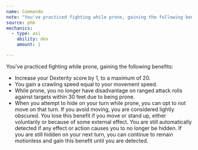 ```yaml
---
name: Commando
note: "You've practiced fighting while prone, gaining the following benefits:"
source: phb
mechanics:
  - type: asi
    ability: dex
    amount: 1

---
```

You've practiced fighting while prone, gaining the following benefits:
- Increase your Dexterity score by 1, to a maximum of 20.
- You gain a crawling speed equal to your movement speed.
- While prone, you no longer have disadvantage on ranged attack rolls against targets within 30 feet due to being prone.
- When you attempt to hide on your turn while prone, you can opt to not move on that turn. If you avoid moving, you are considered lightly obscured. You lose this benefit if you move or stand up, either voluntarily or because of some external effect. You are still automatically detected if any effect or action causes you to no longer be hidden. If you are still hidden on your next turn, you can continue to remain motionless and gain this benefit until you are detected.

